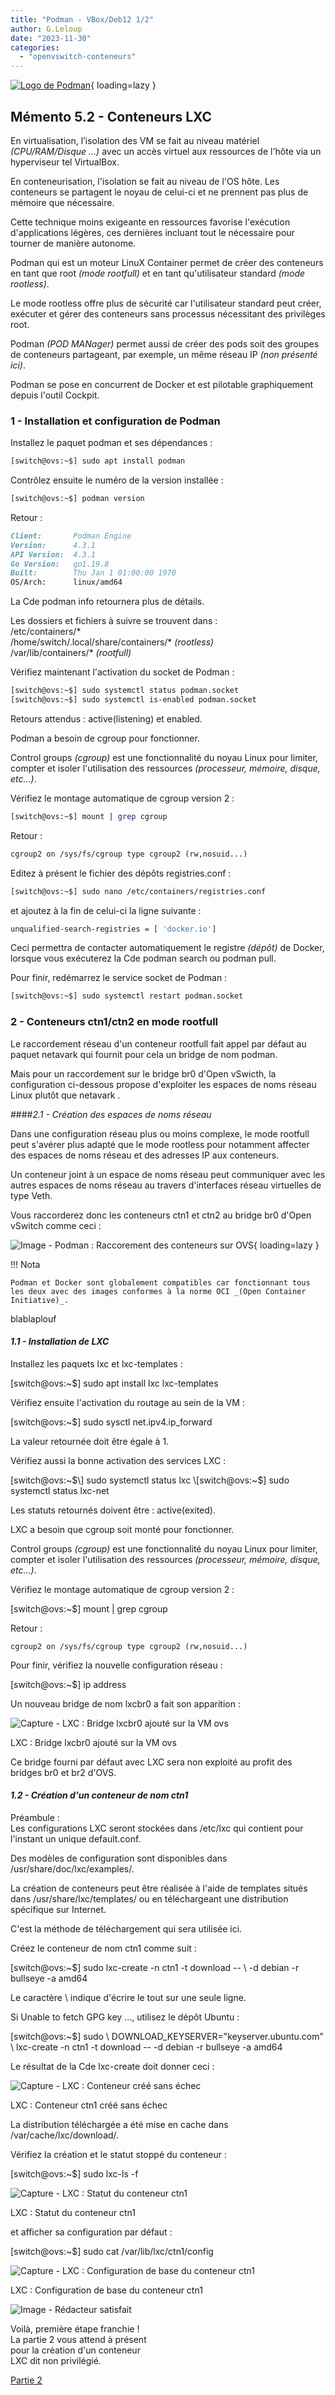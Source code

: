 ```yaml
---
title: "Podman - VBox/Deb12 1/2"
author: G.Leloup
date: "2023-11-30"
categories: 
  - "openvswitch-conteneurs"
---
```


[![Logo de Podman](../wp-content/uploads/2023/11/podman-logo-430x350.webp#center "Cliquez pour agrandir l'image")](../wp-content/uploads/2023/11/podman-logo.webp){ loading=lazy }

## Mémento 5.2 - Conteneurs LXC

En virtualisation, l’isolation des VM se fait au niveau matériel _(CPU/RAM/Disque ...)_ avec un accès virtuel aux ressources de l'hôte via un hyperviseur tel VirtualBox.  
  
En conteneurisation, l'isolation se fait au niveau de l'OS hôte. Les conteneurs se partagent le noyau de celui-ci et ne prennent pas plus de mémoire que nécessaire.  
  
Cette technique moins exigeante en ressources favorise l'exécution d'applications légères, ces dernières incluant tout le nécessaire pour tourner de manière autonome.

Podman qui est un moteur LinuX Container permet de créer des conteneurs en tant que root _(mode rootfull)_ et en tant qu'utilisateur standard _(mode rootless)_.

Le mode rootless offre plus de sécurité car l'utilisateur standard peut créer, exécuter et gérer des conteneurs sans processus nécessitant des privilèges root.

Podman _(POD MANager)_ permet aussi de créer des pods soit des groupes de conteneurs partageant, par exemple, un même réseau IP _(non présenté ici)_.

Podman se pose en concurrent de Docker et est pilotable graphiquement depuis l'outil Cockpit.

### 1 - Installation et configuration de Podman

Installez le paquet podman et ses dépendances :

```bash
[switch@ovs:~$] sudo apt install podman
```

Contrôlez ensuite le numéro de la version installée :

```bash
[switch@ovs:~$] podman version
```

Retour :

```markdown
Client:       Podman Engine
Version:      4.3.1
API Version:  4.3.1
Go Version:   go1.19.8
Built:        Thu Jan 1 01:00:00 1970
OS/Arch:      linux/amd64
```

La Cde podman info retournera plus de détails.

Les dossiers et fichiers à suivre se trouvent dans :  
/etc/containers/*  
/home/switch/.local/share/containers/* _(rootless)_  
/var/lib/containers/* _(rootfull)_

Vérifiez maintenant l'activation du socket de Podman :

```bash
[switch@ovs:~$] sudo systemctl status podman.socket 
[switch@ovs:~$] sudo systemctl is-enabled podman.socket
```

Retours attendus : active(listening) et enabled.

Podman a besoin de cgroup pour fonctionner.

Control groups _(cgroup)_ est une fonctionnalité du noyau Linux pour limiter, compter et isoler l'utilisation des ressources _(processeur, mémoire, disque, etc...)_.

Vérifiez le montage automatique de cgroup version 2 :

```bash
[switch@ovs:~$] mount | grep cgroup
```

Retour :

```markdown
cgroup2 on /sys/fs/cgroup type cgroup2 (rw,nosuid...)
```

Editez à présent le fichier des dépôts registries.conf :

```bash
[switch@ovs:~$] sudo nano /etc/containers/registries.conf
```

et ajoutez à la fin de celui-ci la ligne suivante :

```bash
unqualified-search-registries = [ 'docker.io']
```

Ceci permettra de contacter automatiquement le registre _(dépôt)_ de Docker, lorsque vous exécuterez la Cde podman search ou podman pull.

Pour finir, redémarrez le service socket de Podman :

```bash
[switch@ovs:~$] sudo systemctl restart podman.socket
```

### 2 - Conteneurs ctn1/ctn2 en mode rootfull

Le raccordement réseau d'un conteneur rootfull fait appel par défaut au paquet netavark qui fournit pour cela un bridge de nom podman.

Mais pour un raccordement sur le bridge br0 d'Open vSwicth, la configuration ci-dessous propose d'exploiter les espaces de noms réseau Linux plutôt que netavark .

####_2.1 - Création des espaces de noms réseau_

Dans une configuration réseau plus ou moins complexe, le mode rootfull peut s'avérer plus adapté que le mode rootless pour notamment affecter des espaces de noms réseau et des adresses IP aux conteneurs.

Un conteneur joint à un espace de noms réseau peut communiquer avec les autres espaces de noms réseau au travers d'interfaces réseau virtuelles de type Veth.

Vous raccorderez donc les conteneurs ctn1 et ctn2 au bridge br0 d'Open vSwitch comme ceci :

![Image - Podman : Raccorement des conteneurs sur OVS](../wp-content/uploads/2023/11/podman-rootfull.webp){ loading=lazy }

!!! Nota

    Podman et Docker sont globalement compatibles car fonctionnant tous les deux avec des images conformes à la norme OCI _(Open Container Initiative)_. 

blablaplouf

#### _1.1 - Installation de LXC_

Installez les paquets lxc et lxc-templates :

\[switch@ovs:~$\] sudo apt install lxc lxc-templates

Vérifiez ensuite l'activation du routage au sein de la VM :

\[switch@ovs:~$\] sudo sysctl net.ipv4.ip\_forward

La valeur retournée doit être égale à 1.

Vérifiez aussi la bonne activation des services LXC :

\[switch@ovs:~$\] sudo systemctl status lxc 
\[switch@ovs:~$\] sudo systemctl status lxc-net

Les statuts retournés doivent être : active(exited).

LXC a besoin que cgroup soit monté pour fonctionner.  
  
Control groups _(cgroup)_ est une fonctionnalité du noyau Linux pour limiter, compter et isoler l'utilisation des ressources _(processeur, mémoire, disque, etc...)_.  
  
Vérifiez le montage automatique de cgroup version 2 :

\[switch@ovs:~$\] mount | grep cgroup

Retour :

```
cgroup2 on /sys/fs/cgroup type cgroup2 (rw,nosuid...)
```

Pour finir, vérifiez la nouvelle configuration réseau :

\[switch@ovs:~$\] ip address

Un nouveau bridge de nom lxcbr0 a fait son apparition :

![Capture - LXC : Bridge lxcbr0 ajouté sur la VM ovs](/wp-content/uploads/2021/11/lxc-ip-address-lxcbr0.jpg)

LXC : Bridge lxcbr0 ajouté sur la VM ovs

Ce bridge fourni par défaut avec LXC sera non exploité au profit des bridges br0 et br2 d'OVS.

#### _1.2 - Création d'un conteneur de nom ctn1_

Préambule :  
Les configurations LXC seront stockées dans /etc/lxc qui contient pour l'instant un unique default.conf.  
  
Des modèles de configuration sont disponibles dans /usr/share/doc/lxc/examples/.  
  
La création de conteneurs peut être réalisée à l'aide de templates situés dans /usr/share/lxc/templates/ ou en téléchargeant une distribution spécifique sur Internet.  
  
C'est la méthode de téléchargement qui sera utilisée ici.

Créez le conteneur de nom ctn1 comme suit :

\[switch@ovs:~$\] sudo lxc-create -n ctn1 -t download -- \\
-d debian -r bullseye -a amd64

Le caractère \\ indique d'écrire le tout sur une seule ligne.

Si Unable to fetch GPG key ..., utilisez le dépôt Ubuntu :

\[switch@ovs:~$\] sudo \\
DOWNLOAD\_KEYSERVER="keyserver.ubuntu.com" \\
lxc-create -n ctn1 -t download -- -d debian -r bullseye -a amd64

Le résultat de la Cde lxc-create doit donner ceci :

![Capture - LXC : Conteneur créé sans échec](/wp-content/uploads/2021/11/lxc-creation-ctn1.jpg)

LXC : Conteneur ctn1 créé sans échec

La distribution téléchargée a été mise en cache dans /var/cache/lxc/download/.

Vérifiez la création et le statut stoppé du conteneur :

\[switch@ovs:~$\] sudo lxc-ls -f

![Capture - LXC : Statut du conteneur ctn1](/wp-content/uploads/2021/11/lxc-statut-ctn1.jpg)

LXC : Statut du conteneur ctn1

et afficher sa configuration par défaut :

\[switch@ovs:~$\] sudo cat /var/lib/lxc/ctn1/config

![Capture - LXC : Configuration de base du conteneur ctn1](/wp-content/uploads/2021/11/lxc-config-base-ctn1.jpg)

LXC : Configuration de base du conteneur ctn1


![Image - Rédacteur satisfait](/wp-content/uploads/2021/08/redacteur_satisfait_ter.jpg "Image Pixabay - Mohamed Hassan")

  
Voilà, première étape franchie !  
La partie 2 vous attend à présent  
pour la création d'un conteneur  
LXC dit non privilégié.

[Partie 2](https://familleleloup.no-ip.org/virtualbox-debian11-lxc-partie-2/)
